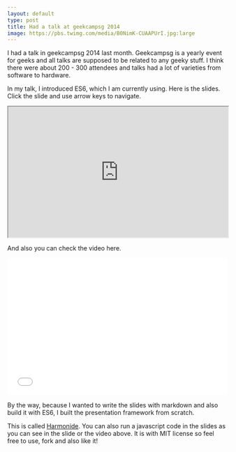 ```yaml
---
layout: default
type: post
title: Had a talk at geekcampsg 2014
image: https://pbs.twimg.com/media/B0NimK-CUAAPUrI.jpg:large
---
```


I had a talk in geekcampsg 2014 last month. Geekcampsg is a yearly event for geeks and all talks are supposed to be related to any geeky stuff. I think there were about 200 - 300 attendees and talks had a lot of varieties from software to hardware.

In my talk, I introduced ES6, which I am currently using. Here is the slides. Click the slide and use arrow keys to navigate.

<iframe width="100%" height="300" src="http://ryochikazawa.com/slides/es6-the-future-of-javascript.html"></iframe>

And also you can check the video here.

<iframe width="100%" height="315" src="//www.youtube.com/embed/TZ8VVEQEQ0M" frameborder="0" allowfullscreen></iframe>


By the way, because I wanted to write the slides with markdown and also build it with ES6, I built the presentation framework from scratch. 

This is called [Harmonide](https://github.com/chikathreesix/harmonide). You can also run a javascript code in the slides as you can see in the slide or the video above. It is with MIT license so feel free to use, fork and also like it!
